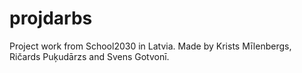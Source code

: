 # projdarbs
Project work from School2030 in Latvia. Made by Krists Mīlenbergs, Ričards Puķudārzs and Svens Gotvonī.
